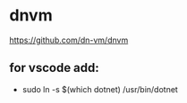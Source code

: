 # dnvm

https://github.com/dn-vm/dnvm

## for vscode add:

- sudo ln -s $(which dotnet) /usr/bin/dotnet
